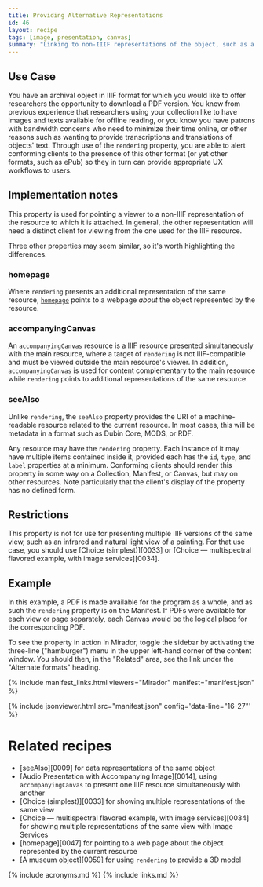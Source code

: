 ```yaml
---
title: Providing Alternative Representations
id: 46
layout: recipe
tags: [image, presentation, canvas]
summary: "Linking to non-IIIF representations of the object, such as a PDF."
---
```


## Use Case

You have an archival object in IIIF format for which you would like to offer researchers the opportunity to download a PDF version. You know from previous experience that researchers using your collection like to have images and texts available for offline reading, or you know you have patrons with bandwidth concerns who need to minimize their time online, or other reasons such as wanting to provide transcriptions and translations of objects' text. Through use of the `rendering` property, you are able to alert conforming clients to the presence of this other format (or yet other formats, such as ePub) so they in turn can provide appropriate UX workflows to users.

## Implementation notes

This property is used for pointing a viewer to a non-IIIF representation of the resource to which it is attached. In general, the other representation will need a distinct client for viewing from the one used for the IIIF resource.

Three other properties may seem similar, so it's worth highlighting the differences. 

### homepage
Where `rendering` presents an additional representation of the same resource, [`homepage`](https://iiif.io/api/presentation/3.0/#homepage) points to a webpage _about_ the object represented by the resource.

### accompanyingCanvas
An `accompanyingCanvas` resource is a IIIF resource presented simultaneously with the main resource, where a target of `rendering` is not IIIF-compatible and must be viewed outside the main resource's viewer. In addition, `accompanyingCanvas` is used for content complementary to the main resource while `rendering` points to additional representations of the same resource.

### seeAlso
Unlike `rendering`, the `seeAlso` property provides the URI of a machine-readable resource related to the current resource. In most cases, this will be metadata in a format such as Dubin Core, MODS, or RDF.

Any resource may have the `rendering` property. Each instance of it may have multiple items contained inside it, provided each has the `id`, `type`, and `label` properties at a minimum. Conforming clients should render this property in some way on a Collection, Manifest, or Canvas, but may on other resources. Note particularly that the client's display of the property has no defined form.

## Restrictions

This property is not for use for presenting multiple IIIF versions of the same view, such as an infrared and natural light view of a painting. For that use case, you should use [Choice (simplest)][0033] or [Choice — multispectral flavored example, with image services][0034].

## Example

In this example, a PDF is made available for the program as a whole, and as such the `rendering` property is on the Manifest. If PDFs were available for each view or page separately, each Canvas would be the logical place for the corresponding PDF.

To see the property in action in Mirador, toggle the sidebar by activating the three-line ("hamburger") menu in the upper left-hand corner of the content window. You should then, in the "Related" area, see the link under the "Alternate formats" heading.

{% include manifest_links.html viewers="Mirador" manifest="manifest.json" %}

{% include jsonviewer.html src="manifest.json" config='data-line="16-27"' %}


# Related recipes

* [seeAlso][0009] for data representations of the same object
* [Audio Presentation with Accompanying Image][0014], using `accompanyingCanvas` to present one IIIF resource simultaneously with another
* [Choice (simplest)][0033] for showing multiple representations of the same view
* [Choice — multispectral flavored example, with image services][0034] for showing multiple representations of the same view with Image Services
* [homepage][0047] for pointing to a web page about the object represented by the current resource
* [A museum object][0059] for using `rendering` to provide a 3D model

{% include acronyms.md %}
{% include links.md %}


